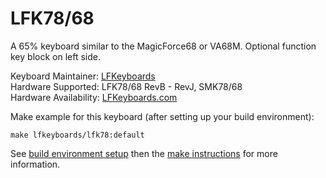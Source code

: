 LFK78/68
===

A 65% keyboard similar to the MagicForce68 or VA68M. Optional function key block on left side.

Keyboard Maintainer: [LFKeyboards](https://github.com/lfkeyboards)  
Hardware Supported: LFK78/68 RevB - RevJ, SMK78/68  
Hardware Availability: [LFKeyboards.com](https://www.lfkeyboards.com/)

Make example for this keyboard (after setting up your build environment):

    make lfkeyboards/lfk78:default

See [build environment setup](https://docs.qmk.fm/#/getting_started_build_tools) then the [make instructions](https://docs.qmk.fm/#/getting_started_make_guide) for more information.

